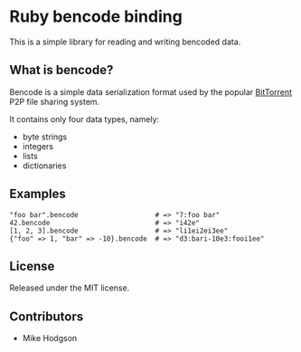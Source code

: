 
Ruby bencode binding
====================

This is a simple library for reading and writing bencoded data.


What is bencode?
----------------

Bencode is a simple data serialization format used by the popular 
[BitTorrent](http://bittorrent.org/) P2P file sharing system.

It contains only four data types, namely:

- byte strings
- integers
- lists
- dictionaries


Examples
--------

    "foo bar".bencode                   # => "7:foo bar"
    42.bencode                          # => "i42e"
    [1, 2, 3].bencode                   # => "li1ei2ei3ee"
    {"foo" => 1, "bar" => -10}.bencode  # => "d3:bari-10e3:fooi1ee"


License
-------

Released under the MIT license.


Contributors
------------

- Mike Hodgson
